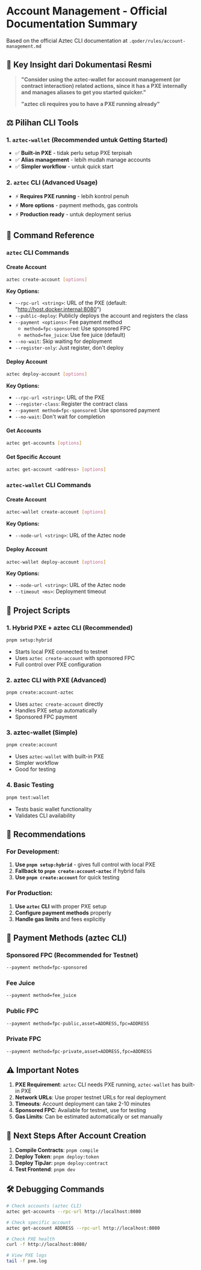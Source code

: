 # Account Management - Official Documentation Summary

Based on the official Aztec CLI documentation at `.qoder/rules/account-management.md`

## 🎯 **Key Insight dari Dokumentasi Resmi**

> **"Consider using the aztec-wallet for account management (or contract interaction) related actions, since it has a PXE internally and manages aliases to get you started quicker."**
> 
> **"aztec cli requires you to have a PXE running already"**

## ⚖️ **Pilihan CLI Tools**

### 1. **`aztec-wallet`** (Recommended untuk Getting Started)
- ✅ **Built-in PXE** - tidak perlu setup PXE terpisah
- ✅ **Alias management** - lebih mudah manage accounts
- ✅ **Simpler workflow** - untuk quick start

### 2. **`aztec` CLI** (Advanced Usage)
- ⚡ **Requires PXE running** - lebih kontrol penuh
- ⚡ **More options** - payment methods, gas controls
- ⚡ **Production ready** - untuk deployment serius

## 📝 **Command Reference**

### `aztec` CLI Commands

#### Create Account
```bash
aztec create-account [options]
```

**Key Options:**
- `--rpc-url <string>`: URL of the PXE (default: "http://host.docker.internal:8080")
- `--public-deploy`: Publicly deploys the account and registers the class
- `--payment <options>`: Fee payment method
  - `method=fpc-sponsored`: Use sponsored FPC
  - `method=fee_juice`: Use fee juice (default)
- `--no-wait`: Skip waiting for deployment
- `--register-only`: Just register, don't deploy

#### Deploy Account  
```bash
aztec deploy-account [options]
```

**Key Options:**
- `--rpc-url <string>`: URL of the PXE
- `--register-class`: Register the contract class
- `--payment method=fpc-sponsored`: Use sponsored payment
- `--no-wait`: Don't wait for completion

#### Get Accounts
```bash
aztec get-accounts [options]
```

#### Get Specific Account
```bash
aztec get-account <address> [options]
```

### `aztec-wallet` CLI Commands

#### Create Account
```bash
aztec-wallet create-account [options]
```

**Key Options:**
- `--node-url <string>`: URL of the Aztec node

#### Deploy Account
```bash
aztec-wallet deploy-account [options]  
```

**Key Options:**
- `--node-url <string>`: URL of the Aztec node
- `--timeout <ms>`: Deployment timeout

## 🚀 **Project Scripts**

### 1. **Hybrid PXE + aztec CLI** (Recommended)
```bash
pnpm setup:hybrid
```
- Starts local PXE connected to testnet
- Uses `aztec create-account` with sponsored FPC
- Full control over PXE configuration

### 2. **aztec CLI with PXE** (Advanced)
```bash
pnpm create:account-aztec
```
- Uses `aztec create-account` directly
- Handles PXE setup automatically
- Sponsored FPC payment

### 3. **aztec-wallet** (Simple)
```bash
pnpm create:account
```
- Uses `aztec-wallet` with built-in PXE
- Simpler workflow
- Good for testing

### 4. **Basic Testing**
```bash
pnpm test:wallet
```
- Tests basic wallet functionality
- Validates CLI availability

## 🎯 **Recommendations**

### For Development:
1. **Use `pnpm setup:hybrid`** - gives full control with local PXE
2. **Fallback to `pnpm create:account-aztec`** if hybrid fails
3. **Use `pnpm create:account`** for quick testing

### For Production:
1. **Use `aztec` CLI** with proper PXE setup
2. **Configure payment methods** properly
3. **Handle gas limits** and fees explicitly

## 🔧 **Payment Methods (aztec CLI)**

### Sponsored FPC (Recommended for Testnet)
```bash
--payment method=fpc-sponsored
```

### Fee Juice
```bash
--payment method=fee_juice
```

### Public FPC
```bash
--payment method=fpc-public,asset=ADDRESS,fpc=ADDRESS
```

### Private FPC
```bash
--payment method=fpc-private,asset=ADDRESS,fpc=ADDRESS
```

## ⚠️ **Important Notes**

1. **PXE Requirement**: `aztec` CLI needs PXE running, `aztec-wallet` has built-in PXE
2. **Network URLs**: Use proper testnet URLs for real deployment
3. **Timeouts**: Account deployment can take 2-10 minutes
4. **Sponsored FPC**: Available for testnet, use for testing
5. **Gas Limits**: Can be estimated automatically or set manually

## 🎉 **Next Steps After Account Creation**

1. **Compile Contracts**: `pnpm compile`
2. **Deploy Token**: `pnpm deploy:token`
3. **Deploy TipJar**: `pnpm deploy:contract`
4. **Test Frontend**: `pnpm dev`

## 🛠️ **Debugging Commands**

```bash
# Check accounts (aztec CLI)
aztec get-accounts --rpc-url http://localhost:8080

# Check specific account
aztec get-account ADDRESS --rpc-url http://localhost:8080

# Check PXE health
curl -f http://localhost:8080/

# View PXE logs
tail -f pxe.log
```